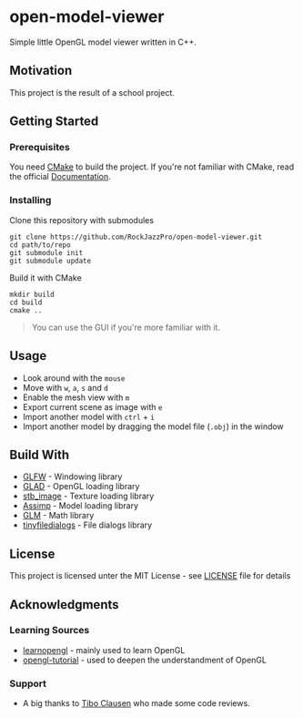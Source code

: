 # open-model-viewer
Simple little OpenGL model viewer written in C++.

## Motivation
This project is the result of a school project.

## Getting Started
### Prerequisites
You need [CMake](https://cmake.org) to build the project.
If you're not familiar with CMake, read the official [Documentation](https://cmake.org/documentation/).

### Installing
Clone this repository with submodules
```
git clone https://github.com/RockJazzPro/open-model-viewer.git
cd path/to/repo
git submodule init
git submodule update
```

Build it with CMake
```
mkdir build
cd build
cmake ..
```
> You can use the GUI if you're more familiar with it.

## Usage
* Look around with the `mouse`
* Move with `w`, `a`, `s` and `d`
* Enable the mesh view with `m`
* Export current scene as image with `e`
* Import another model with `ctrl` + `i`
* Import another model by dragging the model file (`.obj`) in the window


## Build With
* [GLFW](https://www.glfw.org/) - Windowing library
* [GLAD](https://glad.dav1d.de/) - OpenGL loading library
* [stb_image](https://github.com/nothings/stb) - Texture loading library
* [Assimp](http://www.assimp.org/) - Model loading library
* [GLM](https://glm.g-truc.net/0.9.9/index.html) - Math library
* [tinyfiledialogs](https://sourceforge.net/projects/tinyfiledialogs/) - File dialogs library

## License
This project is licensed unter the MIT License - see [LICENSE](LICENSE) file for details

## Acknowledgments
### Learning Sources
* [learnopengl](https://learnopengl.com) - mainly used to learn OpenGL
* [opengl-tutorial](http://www.opengl-tutorial.org) - used to deepen the understandment of OpenGL
### Support
* A big thanks to [Tibo Clausen](https://github.com/xenotrix1337) who made some code reviews.